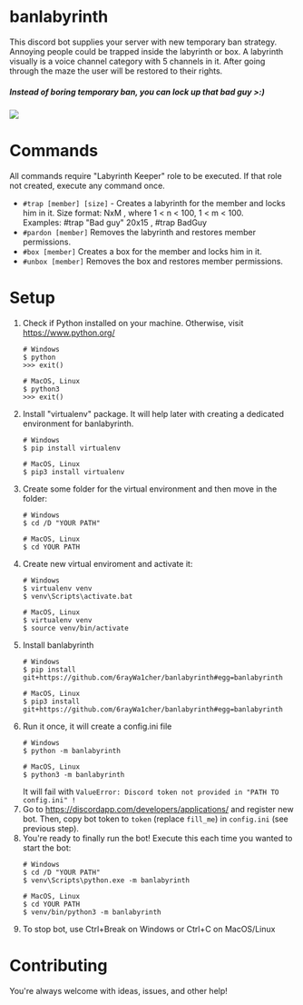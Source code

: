 # banlabyrinth
This discord bot supplies your server with new temporary ban strategy. Annoying people could be trapped inside the 
labyrinth or box. A labyrinth visually is a voice channel category with 5 channels in it. After going through the maze 
the user will be restored to their rights.
##### Instead of boring temporary ban, you can lock up that bad guy >:) 
![](https://i.imgur.com/1adSSjG.gif)
# Commands
All commands require "Labyrinth Keeper" role to be executed. If that role not created, execute any command once.
* `#trap [member] [size]` - Creates a labyrinth for the member and locks him in it. Size format: NxM , where 
1 < n < 100, 1 < m < 100.  
  Examples: #trap "Bad guy" 20x15 , #trap BadGuy
* `#pardon [member]` Removes the labyrinth and restores member permissions.
* `#box [member]` Creates a box for the member and locks him in it.
* `#unbox [member]` Removes the box and restores member permissions.
# Setup
1) Check if Python installed on your machine. Otherwise, visit https://www.python.org/
    ```
    # Windows
    $ python
    >>> exit()
    
    # MacOS, Linux
    $ python3
    >>> exit()
    ```
2) Install "virtualenv" package. It will help later with creating a dedicated environment for banlabyrinth.
    ```
    # Windows
    $ pip install virtualenv
    
    # MacOS, Linux
    $ pip3 install virtualenv
    ```
3) Create some folder for the virtual environment and then move in the folder:
    ```
    # Windows
    $ cd /D "YOUR PATH"
    
    # MacOS, Linux
    $ cd YOUR PATH
    ```
4) Create new virtual enviroment and activate it:
    ```
    # Windows
    $ virtualenv venv
    $ venv\Scripts\activate.bat
    
    # MacOS, Linux
    $ virtualenv venv
    $ source venv/bin/activate
    ```
5) Install banlabyrinth
    ```
    # Windows
    $ pip install git+https://github.com/6rayWa1cher/banlabyrinth#egg=banlabyrinth
    
    # MacOS, Linux
    $ pip3 install git+https://github.com/6rayWa1cher/banlabyrinth#egg=banlabyrinth
    ```
6) Run it once, it will create a config.ini file
    ```
    # Windows
    $ python -m banlabyrinth
    
    # MacOS, Linux
    $ python3 -m banlabyrinth
    ```
    It will fail with `ValueError: Discord token not provided in "PATH TO config.ini" !`
7) Go to https://discordapp.com/developers/applications/ and register new bot. 
    Then, copy bot token to `token` (replace `fill_me`) in `config.ini` (see previous step).
8) You're ready to finally run the bot! Execute this each time you wanted to start the bot:
    ```
    # Windows
    $ cd /D "YOUR PATH"
    $ venv\Scripts\python.exe -m banlabyrinth
    
    # MacOS, Linux
    $ cd YOUR PATH
    $ venv/bin/python3 -m banlabyrinth
    ```
9) To stop bot, use Ctrl+Break on Windows or Ctrl+C on MacOS/Linux
# Contributing
You're always welcome with ideas, issues, and other help! 
